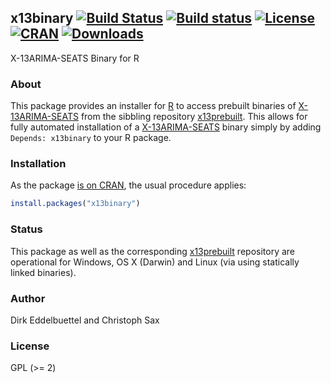 ## x13binary [![Build Status](https://travis-ci.org/x13org/x13binary.svg)](https://travis-ci.org/x13org/x13binary) [![Build status](https://ci.appveyor.com/api/projects/status/tjwhvfj6l19sq48p?svg=true)](https://ci.appveyor.com/project/christophsax/x13binary) [![License](http://img.shields.io/badge/license-GPL%20%28%3E=%202%29-brightgreen.svg?style=flat)](http://www.gnu.org/licenses/gpl-2.0.html) [![CRAN](http://www.r-pkg.org/badges/version/x13binary)](http://cran.rstudio.com/package=x13binary) [![Downloads](http://cranlogs.r-pkg.org/badges/x13binary?color=brightgreen)](http://cran.rstudio.com/package=x13binary)

X-13ARIMA-SEATS Binary for R

### About

This package provides an installer for [R](http://www.r-project.org) to
access prebuilt binaries of [X-13ARIMA-SEATS](https://www.census.gov/srd/www/x13as/) from the sibbling
repository [x13prebuilt](https://github.com/x13org/x13prebuilt). This allows
for fully automated installation of a
[X-13ARIMA-SEATS](https://www.census.gov/srd/www/x13as/) binary simply by
adding `Depends: x13binary` to your R package.

### Installation

As the package [is on CRAN](http://cloud.r-project.org/package=x13binary),
the usual procedure applies:

```r
install.packages("x13binary")
```

### Status

This package as well as the corresponding
[x13prebuilt](https://github.com/x13org/x13prebuilt) repository are
operational for Windows, OS X (Darwin) and Linux (via using statically linked
binaries).

### Author 

Dirk Eddelbuettel and Christoph Sax

### License

GPL (>= 2)
